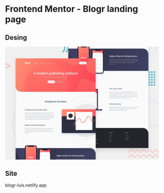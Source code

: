 # Frontend Mentor - Blogr landing page


## Desing
![Design preview for the Blogr landing page coding challenge](./design/desktop-preview.jpg)

## Site

blogr-luis.netlify.app